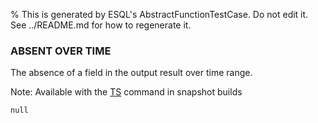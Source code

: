 % This is generated by ESQL's AbstractFunctionTestCase. Do not edit it. See ../README.md for how to regenerate it.

### ABSENT OVER TIME
The absence of a field in the output result over time range.

Note: Available with the [TS](https://www.elastic.co/docs/reference/query-languages/esql/commands/source-commands#esql-ts) command in snapshot builds

```esql
null
```
